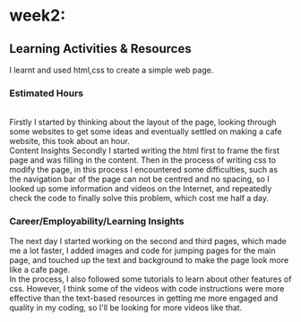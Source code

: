 week2:
=
Learning Activities & Resources
-
I learnt and used html,css to create a simple web page.<br>
### Estimated Hours

<br> Firstly I started by thinking about the layout of the page, looking through some websites to get some ideas and eventually settled on making a cafe website, this took about an hour. <br>
Content Insights
Secondly I started writing the html first to frame the first page and was filling in the content. Then in the process of writing css to modify the page, in this process I encountered some difficulties, such as the navigation bar of the page can not be centred and no spacing,
so I looked up some information and videos on the Internet, and repeatedly check the code to finally solve this problem, which cost me half a day.<br>

### Career/Employability/Learning Insights

The next day I started working on the second and third pages, which made me a lot faster, I added images and code for jumping pages for the main page, and touched up the text and background to make the page look more like a cafe page.<br>
In the process, I also followed some tutorials to learn about other features of css. However, I think some of the videos with code instructions were more effective than the text-based resources in getting me more engaged and quality in my coding, so I'll be looking for more videos like that.<br>
